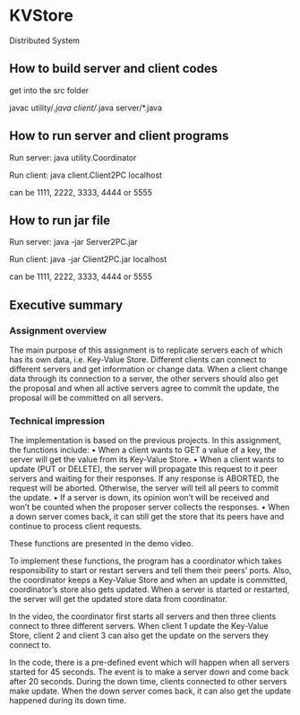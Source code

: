 # KVStore
Distributed System

## How to build server and client codes

get into the src folder

javac utility/*.java client/*.java server/*.java

## How to run server and client programs

Run server:
java utility.Coordinator

Run client:
java client.Client2PC localhost <port>
  
<port> can be 1111, 2222, 3333, 4444 or 5555
  
## How to run jar file

Run server:
java -jar Server2PC.jar

Run client:
java -jar Client2PC.jar localhost <port>
  
<port> can be 1111, 2222, 3333, 4444 or 5555

## Executive summary
### Assignment overview
The main purpose of this assignment is to replicate servers each of which has its own data, i.e. Key-Value Store. Different clients can connect to different servers and get information or change data. When a client change data through its connection to a server, the other servers should also get the proposal and when all active servers agree to commit the update, the proposal will be committed on all servers.

### Technical impression
The implementation is based on the previous projects. In this assignment, the functions include:
•	When a client wants to GET a value of a key, the server will get the value from its Key-Value Store.
•	When a client wants to update (PUT or DELETE), the server will propagate this request to it peer servers and waiting for their responses. If any response is ABORTED, the request will be aborted. Otherwise, the server will tell all peers to commit the update.
•	If a server is down, its opinion won’t will be received and won’t be counted when the proposer server collects the responses.
•	When a down server comes back, it can still get the store that its peers have and continue to process client requests.

These functions are presented in the demo video.

To implement these functions, the program has a coordinator which takes responsibility to start or restart servers and tell them their peers’ ports. Also, the coordinator keeps a Key-Value Store and when an update is committed, coordinator’s store also gets updated. When a server is started or restarted, the server will get the updated store data from coordinator.

In the video, the coordinator first starts all servers and then three clients connect to three different servers. When client 1 update the Key-Value Store, client 2 and client 3 can also get the update on the servers they connect to.

In the code, there is a pre-defined event which will happen when all servers started for 45 seconds. The event is to make a server down and come back after 20 seconds. During the down time, clients connected to other servers make update. When the down server comes back, it can also get the update happened during its down time.

